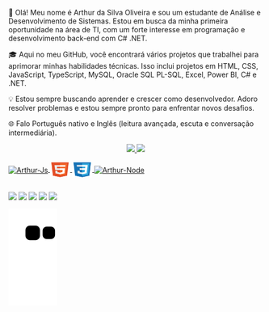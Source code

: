 👋 Olá! Meu nome é Arthur da Silva Oliveira e sou um estudante de Análise e Desenvolvimento de Sistemas. Estou em busca da minha primeira oportunidade na área de TI, com um forte interesse em programação e desenvolvimento back-end com C# .NET.

🎓 Aqui no meu GitHub, você encontrará vários projetos que trabalhei para aprimorar minhas habilidades técnicas. Isso inclui projetos em HTML, CSS, JavaScript, TypeScript, MySQL, Oracle SQL PL-SQL, Excel, Power BI, C# e .NET.

💡 Estou sempre buscando aprender e crescer como desenvolvedor. Adoro resolver problemas e estou sempre pronto para enfrentar novos desafios.

🌐 Falo Português nativo e Inglês (leitura avançada, escuta e conversação intermediária).

<div align="center">
  <a href="https://github.com/arthurdso">
  <img height="180em" src="https://github-readme-stats.vercel.app/api?username=Arthurdso&show_icons=true&theme=dark&include_all_commits=true&count_private=true"/>
  <img height="180em" src="https://github-readme-stats.vercel.app/api/top-langs/?username=Arthurdso&layout=compact&langs_count=7&theme=dark"/>
</div>
  
  <div style="display: inline_block"><br>
  <img align="center" alt="Arthur-Js" height="30" width="40" src="https://cdn.jsdelivr.net/gh/devicons/devicon/icons/javascript/javascript-original.svg" />
  <img align="center" alt="Arthur-HTML" height="30" width="40" src="https://raw.githubusercontent.com/devicons/devicon/master/icons/html5/html5-original.svg">
  <img align="center" alt="Arthur-CSS" height="30" width="40" src="https://raw.githubusercontent.com/devicons/devicon/master/icons/css3/css3-original.svg">
  <img align="center" alt="Arthur-Node" height="30" width="40" src="https://cdn.jsdelivr.net/gh/devicons/devicon/icons/nodejs/nodejs-plain.svg" />
    
</div>
  
  
  ##
  
  <div> 
    <a href="https://www.facebook.com/arthur.dso" target="_blank"><img src="https://img.shields.io/badge/Facebook-1877F2?style=for-the-badge&logo=facebook&logoColor=white" target="_blank"></a>
  <a href="https://instagram.com/Arthurdso" target="_blank"><img src="https://img.shields.io/badge/-Instagram-%23E4405F?style=for-the-badge&logo=instagram&logoColor=white" target="_blank"></a>
    <a href="https://api.whatsapp.com/send?phone=5511953313625&text=Oi%20tudo%20bem?%20vi%20seu%20perfil%20no%20Github" target="_blank"><img src="https://img.shields.io/badge/WhatsApp-25D366?style=for-the-badge&logo=whatsapp&logoColor=white" target="_blank"></a>
  <a href = "mailto:arthurdso96@gmail.com"><img src="https://img.shields.io/badge/-Gmail-%23333?style=for-the-badge&logo=gmail&logoColor=white" target="_blank"></a>
  <a href="https://www.linkedin.com/in/Arthurdso" target="_blank"><img src="https://img.shields.io/badge/-LinkedIn-%230077B5?style=for-the-badge&logo=linkedin&logoColor=white" target="_blank"></a> 
 
  ![Snake animation](https://github.com/Arthurdso/Arthurdso/blob/output/github-contribution-grid-snake.svg)
 
</div>
